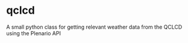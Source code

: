 # qclcd
A small python class for getting relevant weather data from the QCLCD using the Plenario API
